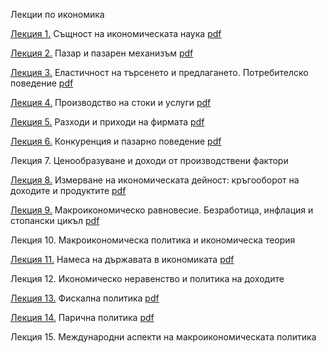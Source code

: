 Лекции по икономика

[Лекция 1.](l1.md) Същност на икономическата наука [pdf](l1.pdf)

[Лекция 2.](l2.md) Пазар и пазарен механизъм [pdf](l2.pdf)

[Лекция 3.](l3.md) Еластичност на търсенето и предлагането. Потребителско поведение [pdf](l3.pdf)

[Лекция 4.](l4.md) Производство на стоки и услуги [pdf](l4.pdf)

[Лекция 5.](l5.md) Разходи и приходи на фирмата [pdf](l5.pdf)

[Лекция 6.](l6.md) Конкуренция и пазарно поведение [pdf](l6.pdf)

Лекция 7. Ценообразуване и доходи от производствени фактори

[Лекция 8.](l8.md) Измерване на икономическата дейност: кръгооборот на доходите и продуктите [pdf](l8.pdf)

[Лекция 9.](l9.md) Макроикономическо равновесие. Безработица, инфлация и стопански цикъл [pdf](l9.pdf)

Лекция 10. Макроикономическа политика и икономическа теория

[Лекция 11.](l11.md) Намеса на държавата в икономиката  [pdf](l11.pdf)

Лекция 12. Икономическо неравенство и политика на доходите

[Лекция 13.](l13.md) Фискална политика  [pdf](l13.pdf)

[Лекция 14.](l14.md) Парична политика  [pdf](l14.pdf)

Лекция 15. Международни аспекти на макроикономическата политика
